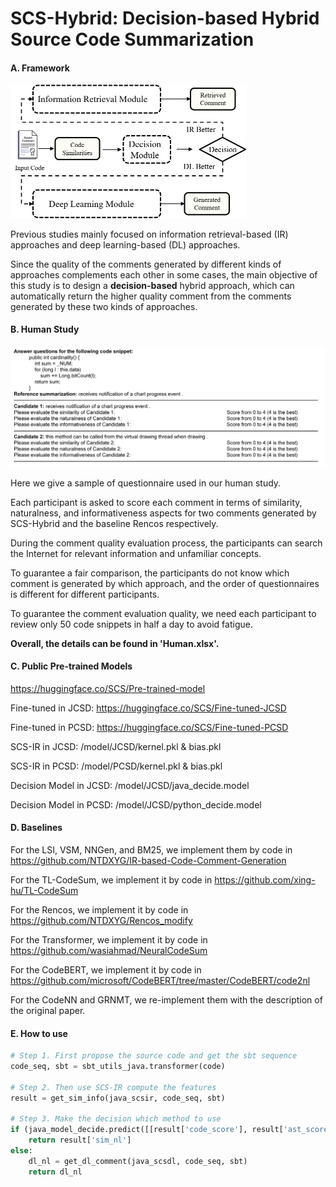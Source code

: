 # SCS-Hybrid: Decision-based Hybrid Source Code Summarization
#### A. Framework

<img src="./figs/model.png" style="zoom:50%;" />

Previous studies mainly focused on information retrieval-based (IR) approaches and deep learning-based (DL) approaches. 

Since the quality of the comments generated by different kinds of approaches complements each other in some cases, the main objective of this study is to design a **decision-based** hybrid approach, which can automatically return the higher quality comment from the comments generated by these two kinds of approaches.

#### B. Human Study

<img src="./figs/human.png" style="zoom:66%;" />

Here we give a sample of questionnaire used in our human study.

Each participant is asked to score each comment  in terms of similarity, naturalness, and informativeness aspects  for two comments generated by SCS-Hybrid and the baseline Rencos respectively.

During the comment quality evaluation process,  the participants can search the Internet for relevant information  and unfamiliar concepts.  

To guarantee a fair comparison, the  participants do not know which comment is generated by  which approach, and the order of questionnaires is different  for different participants.  

To guarantee the comment evaluation  quality, we need each participant to review only 50 code snippets in half a day to avoid fatigue.

**Overall, the details can be found in 'Human.xlsx'.**

#### C. Public Pre-trained Models

https://huggingface.co/SCS/Pre-trained-model

Fine-tuned in JCSD: https://huggingface.co/SCS/Fine-tuned-JCSD

Fine-tuned in PCSD: https://huggingface.co/SCS/Fine-tuned-PCSD

SCS-IR in JCSD: /model/JCSD/kernel.pkl & bias.pkl

SCS-IR in PCSD: /model/PCSD/kernel.pkl & bias.pkl

Decision Model in JCSD: /model/JCSD/java_decide.model

Decision Model in PCSD: /model/JCSD/python_decide.model

#### D. Baselines

For the LSI, VSM, NNGen, and BM25, we implement them by code in https://github.com/NTDXYG/IR-based-Code-Comment-Generation

For the TL-CodeSum, we implement it by code in https://github.com/xing-hu/TL-CodeSum

For the Rencos, we implement it by code in https://github.com/NTDXYG/Rencos_modify

For the Transformer, we implement it by code in https://github.com/wasiahmad/NeuralCodeSum

For the CodeBERT, we implement it by code in https://github.com/microsoft/CodeBERT/tree/master/CodeBERT/code2nl

For the CodeNN and GRNMT, we re-implement them with the description of the original paper.

#### E. How to use

```python
# Step 1. First propose the source code and get the sbt sequence
code_seq, sbt = sbt_utils_java.transformer(code)

# Step 2. Then use SCS-IR compute the features
result = get_sim_info(java_scsir, code_seq, sbt)

# Step 3. Make the decision which method to use
if (java_model_decide.predict([[result['code_score'], result['ast_score'], result['inner_score']]])[0] == 0):
	return result['sim_nl']
else:
	dl_nl = get_dl_comment(java_scsdl, code_seq, sbt)
	return dl_nl
```
